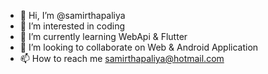 - 👋 Hi, I’m @samirthapaliya
- 👀 I’m interested in coding
- 🌱 I’m currently learning WebApi & Flutter
- 💞️ I’m looking to collaborate on Web & Android Application
- 📫 How to reach me samirthapaliya@hotmail.com

<!---
samirthapaliya/samirthapaliya is a ✨ special ✨ repository because its `README.md` (this file) appears on your GitHub profile.
You can click the Preview link to take a look at your changes.
--->
